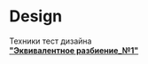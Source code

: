 # Design
Техники тест дизайна<br>
**["Эквивалентное разбиение_№1"](https://docs.google.com/spreadsheets/d/1WfalNQFe92GCPOu5rlU7J6rNdrh9orDzXrVswDVOzf0/edit?usp=sharing)**<br>
<br><br>
